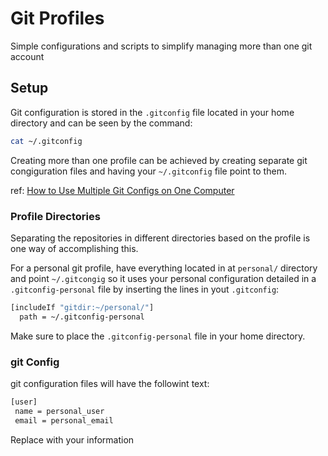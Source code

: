 # Git Profiles
Simple configurations and scripts to simplify managing more than one git account

## Setup
Git configuration is stored in the `.gitconfig` file located in your home directory and can be seen by the command:
```bash
cat ~/.gitconfig
```
Creating more than one profile can be achieved by creating separate git congiguration files and having your `~/.gitconfig` file point to them.

ref: [How to Use Multiple Git Configs on One Computer](https://www.freecodecamp.org/news/how-to-handle-multiple-git-configurations-in-one-machine/)

### Profile Directories
Separating the repositories in different directories based on the profile is one way of accomplishing this.

For a personal git profile, have everything located in at `personal/` directory and point `~/.gitcongig` so it uses your personal configuration detailed in a `.gitconfig-personal` file by inserting the lines in yout `.gitconfig`:
```bash
[includeIf "gitdir:~/personal/"]
  path = ~/.gitconfig-personal
```
Make sure to place the `.gitconfig-personal` file in your home directory.

### git Config
git configuration files will have the followint text:
```bash
[user]
 name = personal_user
 email = personal_email
 ```
 Replace with your information